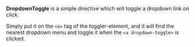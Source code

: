 **DropdownToggle** is a simple directive which will toggle a dropdown link on click.  

Simply put it on the `<a>` tag of the toggler-element, and it will find the nearest dropdown menu and toggle it when the `<a dropdown-toggle>` is clicked.
